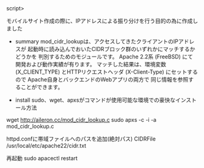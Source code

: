 
<script type='text/javascript' src='http://growbutton.com/javascripts/button.js?apikey=2294eb40-aaad-012e-ce3b-34ef8b105c40&shape=rectangle'></script>script> 

モバイルサイト作成の際に、IPアドレスによる振り分けを行う目的の為に作成しました

* summary
mod_cidr_lookupは、アクセスしてきたクライアントのIPアドレスが
起動時に読み込んでおいたCIDRブロック群のいずれかにマッチするかどうかを
判別するためのモジュールです。
Apache 2.2系 (FreeBSD) にて 開発および動作実績が有ります。 
マッチした結果は、環境変数 (X_CLIENT_TYPE) とHTTPリクエストヘッダ (X-Client-Type) にセットするので
Apache自身とバックエンドのWebアプリの両方で
同じ情報を参照することができます。

* install
sudo、wget、apxsがコマンドが使用可能な環境での豪快なインストール方法

wget http://aileron.cc/mod_cidr_lookup.c
sudo apxs -c -i -a mod_cidr_lookup.c

httpd.confに帯域ファイルへのパスを追加(絶対パス) 
CIDRFile /usr/local/etc/apache22/cidr.txt

再起動
sudo apacectl restart
